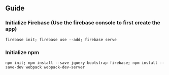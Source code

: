 ## Guide 

### Initialize Firebase (Use the firebase console to first create the app)
`firebase init; firebase use --add; firebase serve`

### Initialize npm 
`npm init; npm install --save jquery bootstrap firebase; npm install --save-dev webpack webpack-dev-server`


